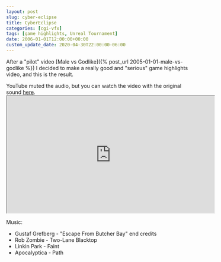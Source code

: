 ```yaml
---
layout: post
slug: cyber-eclipse
title: CyberEclipse
categories: [cgi-vfx]
tags: [game highlights, Unreal Tournament]
date: 2006-01-01T12:00:00+00:00
custom_update_date: 2020-04-30T22:00:00-06:00
---
```

After a "pilot" video [Male vs Godlike]({% post_url 2005-01-01-male-vs-godlike %}) I decided to make a really good and "serious" game highlights video,
and this is the result.

<div class="info-block">
YouTube muted the audio, but you can watch the video with the original sound
<a href="https://drive.google.com/file/d/0B_4a-5REfZ5jSU9rakNXZUR0VGc/view?usp=sharing">here</a>.
</div>

<div class="iframe-margins">
  <div class="iframe-ratio-4-3">
    <iframe width="560" height="315" src="https://www.youtube.com/embed/68R8q1rlsms" allow="accelerometer; autoplay; encrypted-media; gyroscope; picture-in-picture" allowfullscreen></iframe>
  </div>
</div>

Music:
* Gustaf Grefberg - "Escape From Butcher Bay" end credits
* Rob Zombie - Two-Lane Blacktop
* Linkin Park - Faint
* Apocalyptica - Path
